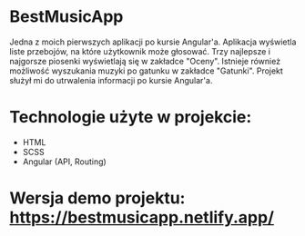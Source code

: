 # BestMusicApp

Jedna z moich pierwszych aplikacji po kursie Angular'a. Aplikacja wyświetla liste przebojów, na które użytkownik może głosować. Trzy najlepsze i najgorsze piosenki wyświetlają się w zakładce "Oceny". Istnieje również możliwość wyszukania muzyki po gatunku w zakładce "Gatunki". Projekt służył mi do utrwalenia informacji po kursie Angular'a.

# Technologie użyte w projekcie:
- HTML
- SCSS
- Angular (API, Routing)

# Wersja demo projektu: https://bestmusicapp.netlify.app/
